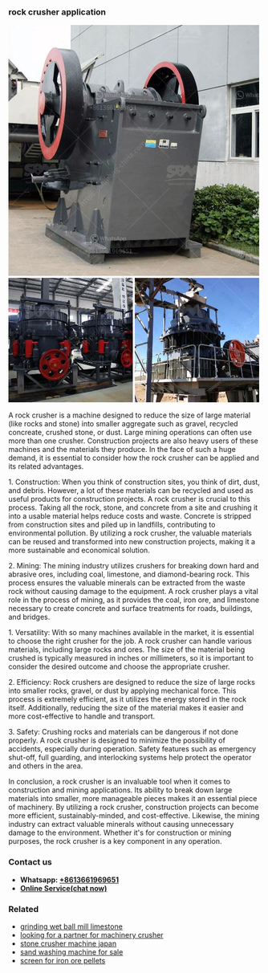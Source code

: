 <h3>rock crusher application</h3><img src='1708322899.jpg' alt=''><p>A rock crusher is a machine designed to reduce the size of large material (like rocks and stone) into smaller aggregate such as gravel, recycled concreate, crushed stone, or dust. Large mining operations can often use more than one crusher. Construction projects are also heavy users of these machines and the materials they produce. In the face of such a huge demand, it is essential to consider how the rock crusher can be applied and its related advantages.</p><p>1. Construction: When you think of construction sites, you think of dirt, dust, and debris. However, a lot of these materials can be recycled and used as useful products for construction projects. A rock crusher is crucial to this process. Taking all the rock, stone, and concrete from a site and crushing it into a usable material helps reduce costs and waste. Concrete is stripped from construction sites and piled up in landfills, contributing to environmental pollution. By utilizing a rock crusher, the valuable materials can be reused and transformed into new construction projects, making it a more sustainable and economical solution.</p><p>2. Mining: The mining industry utilizes crushers for breaking down hard and abrasive ores, including coal, limestone, and diamond-bearing rock. This process ensures the valuable minerals can be extracted from the waste rock without causing damage to the equipment. A rock crusher plays a vital role in the process of mining, as it provides the coal, iron ore, and limestone necessary to create concrete and surface treatments for roads, buildings, and bridges.</p><p>1. Versatility: With so many machines available in the market, it is essential to choose the right crusher for the job. A rock crusher can handle various materials, including large rocks and ores. The size of the material being crushed is typically measured in inches or millimeters, so it is important to consider the desired outcome and choose the appropriate crusher.</p><p>2. Efficiency: Rock crushers are designed to reduce the size of large rocks into smaller rocks, gravel, or dust by applying mechanical force. This process is extremely efficient, as it utilizes the energy stored in the rock itself. Additionally, reducing the size of the material makes it easier and more cost-effective to handle and transport.</p><p>3. Safety: Crushing rocks and materials can be dangerous if not done properly. A rock crusher is designed to minimize the possibility of accidents, especially during operation. Safety features such as emergency shut-off, full guarding, and interlocking systems help protect the operator and others in the area.</p><p>In conclusion, a rock crusher is an invaluable tool when it comes to construction and mining applications. Its ability to break down large materials into smaller, more manageable pieces makes it an essential piece of machinery. By utilizing a rock crusher, construction projects can become more efficient, sustainably-minded, and cost-effective. Likewise, the mining industry can extract valuable minerals without causing unnecessary damage to the environment. Whether it's for construction or mining purposes, the rock crusher is a key component in any operation.</p><h3>Contact us</h3><ul><li><strong>Whatsapp:&nbsp;<a href="https://wa.me/8613661969651">+8613661969651</a></strong></li><li><a href="https://swt.shibang-china.com/?git&amp;zhl&amp;rock crusher application"><strong>Online Service(chat now)</strong></a></li></ul><h3>Related</h3><ul><li><a href='grinding wet ball mill limestone.md'>grinding wet ball mill limestone</a></li><li><a href='looking for a partner for machinery crusher.md'>looking for a partner for machinery crusher</a></li><li><a href='stone crusher machine japan.md'>stone crusher machine japan</a></li><li><a href='sand washing machine for sale.md'>sand washing machine for sale</a></li><li><a href='screen for iron ore pellets.md'>screen for iron ore pellets</a></li></ul>